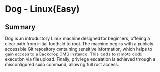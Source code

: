 # Dog - Linux(Easy)

## Summary

Dog is an introductory Linux machine designed for beginners, offering a clear path from initial foothold to root. The machine begins with a publicly accessible Git repository containing sensitive information, which helps to gain access to a Backdrop CMS instance. This leads to remote code execution via file upload. Finally, privilege escalation is achieved through a misconfigured sudo command, allowing full root access.


